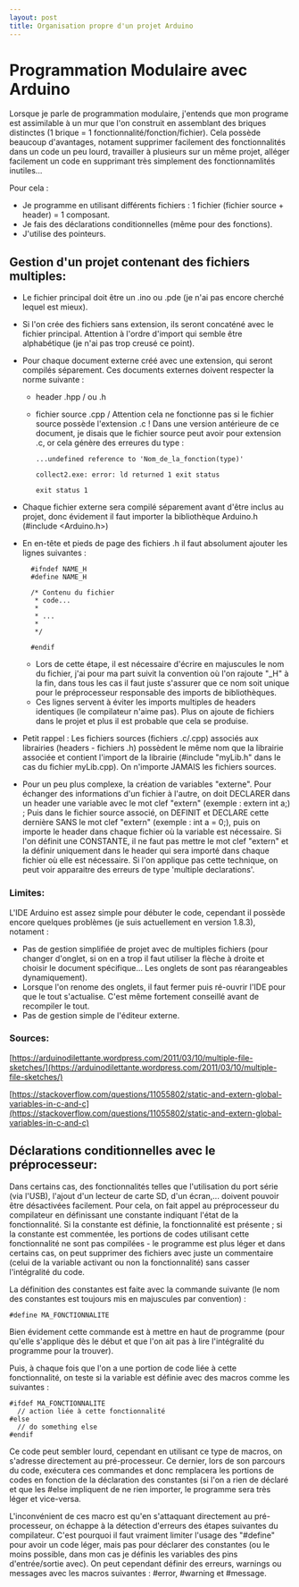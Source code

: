 ```yaml
---
layout: post
title: Organisation propre d'un projet Arduino
---
```


# Programmation Modulaire avec Arduino
Lorsque je parle de programmation modulaire, j'entends que mon programe est assimilable à un mur que l'on construit en assemblant des briques distinctes (1 brique = 1 fonctionnalité/fonction/fichier). Cela possède beaucoup d'avantages, notament supprimer facilement des fonctionnalités dans un code un peu lourd, travailler à plusieurs sur un même projet, alléger facilement un code en supprimant très simplement des fonctionnamlités inutiles...

Pour cela : 
  - Je programme en utilisant différents fichiers : 1 fichier (fichier source + header) = 1 composant.
  - Je fais des déclarations conditionnelles (même pour des fonctions).
  - J'utilise des pointeurs.

## Gestion d'un projet contenant des fichiers multiples:
  - Le fichier principal doit être un .ino ou .pde (je n'ai pas encore cherché lequel est mieux).
  - Si l'on crée des fichiers sans extension, ils seront concaténé avec le fichier principal. Attention à l'ordre d'import qui semble être alphabétique (je n'ai pas trop creusé ce point).
  - Pour chaque document externe créé avec une extension, qui seront compilés séparement. Ces documents externes doivent respecter la norme suivante :
    + header .hpp / ou .h
    + fichier source .cpp / Attention cela ne fonctionne pas si le fichier source possède l'extension .c ! Dans une version antérieure de ce document, je disais que le fichier source peut avoir pour extension .c, or cela génère des erreures du type :
    
          ...undefined reference to 'Nom_de_la_fonction(type)'
          
          collect2.exe: error: ld returned 1 exit status

          exit status 1
          
  - Chaque fichier externe sera compilé séparement avant d'être inclus au projet, donc évidement il faut importer la bibliothèque Arduino.h (#include <Arduino.h>)
  - En en-tête et pieds de page des fichiers .h il faut absolument ajouter les lignes suivantes :
  
          #ifndef NAME_H
          #define NAME_H
          
          /* Contenu du fichier
           * code...
           *
           * ...
           *
           */
          
          #endif
          
    - Lors de cette étape, il est nécessaire d'écrire en majuscules le nom du fichier, j'ai pour ma part suivit la convention où l'on rajoute "_H" à la fin, dans tous les cas il faut juste s'assurer que ce nom soit unique pour le préprocesseur responsable des imports de bibliothèques.
    - Ces lignes servent à éviter les imports multiples de headers identiques (le compilateur n'aime pas). Plus on ajoute de fichiers dans le projet et plus il est probable que cela se produise.
  - Petit rappel : Les fichiers sources (fichiers .c/.cpp) associés aux librairies (headers - fichiers .h) possèdent le même nom que la librairie associée et contient l'import de la librairie (#include "myLib.h" dans le cas du fichier myLib.cpp). On n'importe JAMAIS les fichiers sources.
  - Pour un peu plus complexe, la création de variables "externe". Pour échanger des informations d'un fichier à l'autre, on doit DECLARER dans un header une variable avec le mot clef "extern" (exemple : extern int a;) ; Puis dans le fichier source associé, on DEFINIT et DECLARE cette dernière SANS le mot clef "extern" (exemple : int a = 0;), puis on importe le header dans chaque fichier où la variable est nécessaire. Si l'on définit une CONSTANTE, il ne faut pas mettre le mot clef "extern" et la définir uniquement dans le header qui sera importé dans chaque fichier où elle est nécessaire. Si l'on applique pas cette technique, on peut voir apparaitre des erreurs de type 'multiple declarations'.


### Limites:
L'IDE Arduino est assez simple pour débuter le code, cependant il possède encore quelques problèmes (je suis actuellement en version 1.8.3), notament :
 - Pas de gestion simplifiée de projet avec de multiples fichiers (pour changer d'onglet, si on en a trop il faut utiliser la flèche à 
 droite et choisir le document spécifique... Les onglets de sont pas réarangeables dynamiquement).
 - Lorsque l'on renome des onglets, il faut fermer puis ré-ouvrir l'IDE pour que le tout s'actualise. C'est même fortement conseillé 
 avant de recompiler le tout.
 - Pas de gestion simple de l'éditeur externe.
 
### Sources:

[https://arduinodilettante.wordpress.com/2011/03/10/multiple-file-sketches/](https://arduinodilettante.wordpress.com/2011/03/10/multiple-file-sketches/)

[https://stackoverflow.com/questions/11055802/static-and-extern-global-variables-in-c-and-c](https://stackoverflow.com/questions/11055802/static-and-extern-global-variables-in-c-and-c)


## Déclarations conditionnelles avec le préprocesseur:
Dans certains cas, des fonctionnalités telles que l'utilisation du port série (via l'USB), l'ajout d'un lecteur de carte SD, d'un écran,... doivent pouvoir être désactivées facilement. Pour cela, on fait appel au préprocesseur du compilateur en définissant une constante indiquant l'état de la fonctionnalité. Si la constante est définie, la fonctionnalité est présente ; si la constante est commentée, les portions de codes utilisant cette fonctionnalité ne sont pas compilées - le programme est plus léger et dans certains cas, on peut supprimer des fichiers avec juste un commentaire (celui de la variable activant ou non la fonctionnalité) sans casser l'intégralité du code.

La définition des constantes est faite avec la commande suivante (le nom des constantes est toujours mis en majuscules par convention) : 

    #define MA_FONCTIONNALITE

Bien évidement cette commande est à mettre en haut de programme (pour qu'elle s'applique dès le début et que l'on ait pas à lire l'intégralité du programme pour la trouver).

Puis, à chaque fois que l'on a une portion de code liée à cette fonctionnalité, on teste si la variable est définie avec des macros comme les suivantes :

    #ifdef MA_FONCTIONNALITE
      // action liée à cette fonctionnalité
    #else
      // do something else
    #endif

Ce code peut sembler lourd, cependant en utilisant ce type de macros, on s'adresse directement au pré-processeur. Ce dernier, lors de son parcours du code, exécutera ces commandes et donc remplacera les portions de codes en fonction de la déclaration des constantes (si l'on a rien de déclaré et que les #else impliquent de ne rien importer, le programme sera très léger et vice-versa.

L'inconvénient de ces macro est qu'en s'attaquant directement au pré-processeur, on échappe à la détection d'erreurs des étapes suivantes du compilateur. C'est pourquoi il faut vraiment limiter l'usage des "#define" pour avoir un code léger, mais pas pour déclarer des constantes (ou le moins possible, dans mon cas je définis les variables des pins d'entrée/sortie avec). On peut cependant définir des erreurs, warnings ou messages avec les macros suivantes : #error, #warning  et #message.
